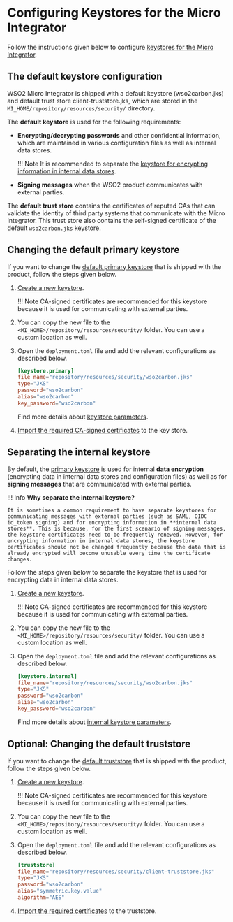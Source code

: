 # Configuring Keystores for the Micro Integrator

Follow the instructions given below to configure [keystores for the Micro Integrator]({{base_path}}/reference/mi-security-reference/using-keystores).

## The default keystore configuration
WSO2 Micro Integrator is shipped with a default keystore (wso2carbon.jks) and default trust store client-truststore.jks, which are stored in the `MI_HOME/repository/resources/security/` directory.

The **default keystore** is used for the following requirements:

* **Encrypting/decrypting passwords** and other confidential information, which are maintained in various configuration files as well as internal data stores.

    !!! Note 
        It is recommended to separate the [keystore for encrypting information in internal data stores](#separating-the-internal-keystore).

* **Signing messages** when the WSO2 product communicates with external parties.

The **default trust store** contains the certificates of reputed CAs that can validate the identity of third party systems that communicate with the Micro Integrator. This trust store also contains the self-signed certificate of the default `wso2carbon.jks` keystore.


## Changing the default primary keystore

If you want to change the [default primary keystore](#the-default-keystore-configuration) that is shipped with the product, follow the steps given below.

1. [Create a new keystore]({{base_path}}/install-and-setup/setup/security/creating-keystores). 

    !!! Note
        CA-signed certificates are recommended for this keystore because it is used for communicating with external parties.

2.  You can copy the new file to the `<MI_HOME>/repository/resources/security/` folder. You can use a custom location as well.

3. Open the `deployment.toml` file and add the relevant configurations as described below.

    ```toml
    [keystore.primary]
    file_name="repository/resources/security/wso2carbon.jks"
    type="JKS"
    password="wso2carbon"
    alias="wso2carbon"
    key_password="wso2carbon"
    ```

    Find more details about [keystore parameters]({{base_path}}/reference/config-catalog-mi/#primary-keystore).
    
3. [Import the required CA-signed certificates]({{base_path}}/install-and-setup/setup/security/importing-ssl-certificate) to the key store.

## Separating the internal keystore
By default, the [primary keystore](#the-default-keystore-configuration) is used for internal **data encryption** (encrypting data in internal data stores and configuration files) as well as for **signing messages** that are communicated with external parties.

!!! Info
    **Why separate the internal keystore?**
    
    It is sometimes a common requirement to have separate keystores for communicating messages with external parties (such as SAML, OIDC id_token signing) and for encrypting information in **internal data stores**. This is because, for the first scenario of signing messages, the keystore certificates need to be frequently renewed. However, for encrypting information in internal data stores, the keystore certificates should not be changed frequently because the data that is already encrypted will become unusable every time the certificate changes.

Follow the steps given below to separate the keystore that is used for encrypting data in internal data stores.

1. [Create a new keystore]({{base_path}}/install-and-setup/setup/security/creating-keystores). 

    !!! Note
        CA-signed certificates are recommended for this keystore because it is used for communicating with external parties.

2.  You can copy the new file to the `<MI_HOME>/repository/resources/security/` folder. You can use a custom location as well.

3.  Open the `deployment.toml` file and add the relevant configurations as described below.

    ```toml
    [keystore.internal]
    file_name="repository/resources/security/wso2carbon.jks"
    type="JKS"
    password="wso2carbon"
    alias="wso2carbon"
    key_password="wso2carbon"
    ```

    Find more details about [internal keystore parameters]({{base_path}}/reference/config-catalog-mi/#internal-keystore).
            
## Optional: Changing the default truststore
If you want to change the [default truststore](#the-default-keystore-configuration) that is shipped with the product, follow the steps given below.

1. [Create a new keystore]({{base_path}}/install-and-setup/setup/security/creating-keystores). 

    !!! Note
        CA-signed certificates are recommended for this keystore because it is used for communicating with external parties.

2.  You can copy the new file to the `<MI_HOME>/repository/resources/security/` folder. You can use a custom location as well.

3.  Open the `deployment.toml` file and add the relevant configurations as described below.

    ```toml
    [truststore]
    file_name="repository/resources/security/client-truststore.jks"
    type="JKS"
    password="wso2carbon"
    alias="symmetric.key.value"
    algorithm="AES"
    ```

3. [Import the required certificates]({{base_path}}/install-and-setup/setup/security/importing-ssl-certificate#importing-ssl-certificates-to-a-truststore) to the truststore.
